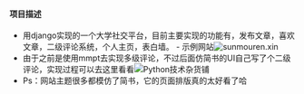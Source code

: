 #### 项目描述
- 用django实现的一个大学社交平台，目前主要实现的功能有，发布文章，喜欢文章，二级评论系统，个人主页，表白墙。
- 示例网站![sunmouren.xin](http://www.sunmouren.xin)
- 由于之前是使用mmpt去实现多级评论，不过后面仿简书的UI自己写了个二级评论，实现过程可以去这里看看![Python技术杂货铺](http://mp.weixin.qq.com/s/aNk0wJXWLpAy56foyU-fvw)
- Ps：网站主题很多都模仿了简书，它的页面排版真的太好看了哈
